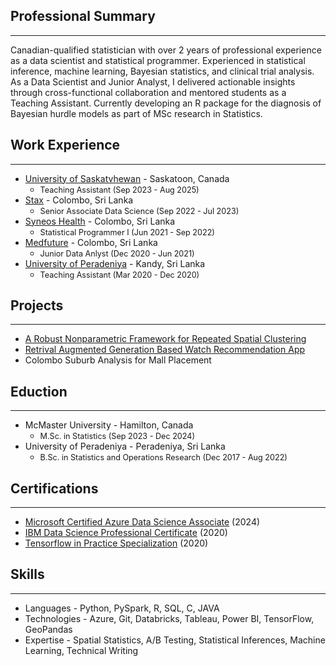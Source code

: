 ## Professional Summary
---------
Canadian-qualified statistician with over 2 years of professional experience as a data scientist and statistical programmer. Experienced in statistical inference, machine learning, Bayesian statistics, and clinical trial analysis. As a Data Scientist and Junior Analyst, I delivered actionable insights through cross-functional collaboration and mentored students as a Teaching Assistant. Currently developing an R package for the diagnosis of Bayesian hurdle models as part of MSc research in Statistics.

## Work Experience
---------
* [University of Saskatvhewan](https://www.usask.ca/) - Saskatoon, Canada
  - <span style="font-size:0.9em;">Teaching Assistant (Sep 2023 - Aug 2025)</span>
* [Stax](https://www.stax.com/) - Colombo, Sri Lanka
  - <span style="font-size:0.9em;">Senior Associate Data Science (Sep 2022 - Jul 2023)</span>
* [Syneos Health](https://www.syneoshealth.com/) - Colombo, Sri Lanka
  - <span style="font-size:0.9em;">Statistical Programmer I (Jun 2021 - Sep 2022)</span>
* [Medfuture](https://medfuture.com.au/) - Colombo, Sri Lanka
  - <span style="font-size:0.9em;">Junior Data Anlyst (Dec 2020 - Jun 2021)</span>
* [University of Peradeniya](https://www.pdn.ac.lk/) - Kandy, Sri Lanka
  - <span style="font-size:0.9em;">Teaching Assistant (Mar 2020 - Dec 2020)</span>
 
## Projects
---------
* [A Robust Nonparametric Framework for Repeated Spatial Clustering](https://rajithasenanayake.github.io/repeated-spatial-clustering/)
* [Retrival Augmented Generation Based Watch Recommendation App](https://getyouralpinist.streamlit.app/)
* Colombo Suburb Analysis for Mall Placement
    
## Eduction
---------
* McMaster University - Hamilton, Canada
  - <span style="font-size:0.9em;">M.Sc. in Statistics (Sep 2023 - Dec 2024)</span>
* University of Peradeniya -  Peradeniya, Sri Lanka
  - <span style="font-size:0.9em;">B.Sc. in Statistics and Operations Research (Dec 2017 - Aug 2022)</span>
  

## Certifications
---------
* [Microsoft Certified Azure Data Science Associate](https://learn.microsoft.com/en-us/users/rajithasenanayake-0235/credentials/b254762fee0e13e?ref=https%3A%2F%2Fwww.linkedin.com%2F) (2024)
* [IBM Data Science Professional Certificate](https://www.credly.com/badges/6225cabf-ed85-40d3-9977-563cd4e36cf8) (2020)
* [Tensorflow in Practice Specialization](https://www.coursera.org/account/accomplishments/specialization/certificate/BG3DGR3QD5SY) (2020)

## Skills
---------
* Languages - Python, PySpark, R, SQL, C, JAVA
* Technologies - Azure, Git, Databricks, Tableau, Power BI, TensorFlow, GeoPandas
* Expertise - Spatial Statistics, A/B Testing, Statistical Inferences, Machine Learning, Technical Writing
